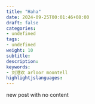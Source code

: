 ```yaml
---
title: "Haha"
date: 2024-09-25T00:01:46+08:00
draft: false
categories: 
- undefined
tags: 
- undefined
weight: 10
subtitle:
description:
keywords:
- 刘港欢 arloor moontell
highlightjslanguages:
---
```


new post with no content